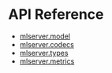 # API Reference

* [mlserver.model](mlserver.model.md)
* [mlserver.codecs](mlserver.codecs.md)
* [mlserver.types](mlserver.types.md)
* [mlserver.metrics](mlserver.metrics.md)
